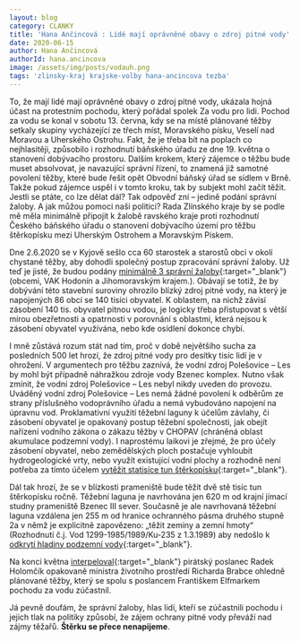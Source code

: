```yaml
---
layout: blog
category: CLANKY
title: 'Hana Ančincová : Lidé mají oprávněné obavy o zdroj pitné vody'
date: 2020-06-15
author: Hana Ančincová
authorId: hana.ancincova
image: /assets/img/posts/vodauh.png
tags: 'zlinsky-kraj krajske-volby hana-ancincova tezba'
---
```

To, že mají lidé mají oprávněné obavy o zdroj pitné vody, ukázala hojná účast na protestním pochodu, který pořádal spolek Za vodu pro lidi. Pochod za vodu se konal v sobotu 13. června, kdy se na místě plánované těžby setkaly skupiny vycházející ze třech míst, Moravského písku, Veselí nad Moravou a Uherského Ostrohu.  Fakt, že je třeba bít na poplach co nejhlasitěji, způsobilo i rozhodnutí báňského úřadu ze dne 19. května o stanovení dobývacího prostoru. Dalším krokem, který zájemce o těžbu bude muset absolvovat, je navazující správní řízení, to znamená již samotné povolení těžby, které bude řešit opět Obvodní báňský úřad se sídlem v Brně. Takže pokud zájemce uspěl i v tomto kroku, tak by subjekt mohl začít těžit. Jestli se ptáte, co lze dělat dál? Tak odpověď zní – jedině podání správní žaloby. A jak můžou pomoci naši politici? Rada Zlínského kraje by se podle mě měla minimálně připojit k žalobě 
ravského kraje proti rozhodnutí Českého báňského úřadu o stanovení dobývacího území pro těžbu štěrkopísku mezi Uherským Ostrohem a Moravským Pískem. 

Dne 2.6.2020 se v Kyjově sešlo cca 60 starostek a starostů obcí v okolí chystané těžby, aby dohodli společný postup zpracování správní žaloby. Už teď je jisté, že budou podány [minimálně 3 správní žaloby](https://hodoninsky.denik.cz/zpravy_region/tezba-sterkopisku-na-hodoninsku-starostove-planuji-postup-proti-ni-20200603.html){:target="_blank"} (obcemi, VAK Hodonín a Jihomoravským krajem.). Obávají se totiž, že by dobývání této stavební suroviny ohrozilo blízký zdroj pitné vody, na který je napojených 86 obcí se 140 tisíci obyvatel. K oblastem, na nichž závisí zásobení 140 tis. obyvatel pitnou vodou, je logicky třeba přistupovat s větší mírou obezřetnosti a opatrnosti v porovnání s oblastmi, která nejsou k zásobení obyvatel využívána, nebo kde osídlení dokonce chybí.

I mně zůstává rozum stát nad tím, proč v době největšího sucha za posledních 500 let hrozí, že zdroj pitné vody pro desítky tisíc lidí je v ohrožení.  V argumentech pro těžbu zaznívá, že vodní zdroj Polešovice – Les by mohl být případně náhražkou zdroje vody Bzenec komplex. Nutno však zmínit, že vodní zdroj Polešovice – Les nebyl nikdy uveden do provozu. Uváděný vodní zdroj Polešovice – Les nemá žádné povolení k odběrům ze strany příslušného vodoprávního úřadu a nemá vybudováno napojení na úpravnu vod. Proklamativní využití těžební laguny k účelům závlahy, či zásobení obyvatel je opakovaný postup těžební společnosti, jak obejít nařízení vodního zákona o zákazu těžby v CHOPAV (chráněná oblast akumulace podzemní vody). I naprostému laikovi je zřejmé, že pro účely zásobení obyvatel, nebo zemědělských ploch postačuje vyhloubit hydrogeologické vrty, nebo využít existující vodní plochy a rozhodně není potřeba za tímto účelem [vytěžit statisíce tun štěrkopísku](https://www.vak-hod.cz/vak/informujeme/petice/53_priloha_5.pdf){:target="_blank"}.

Dál tak hrozí, že se v blízkosti prameniště bude těžit dvě stě tisíc tun štěrkopísku ročně. Těžební laguna je navrhována jen 620 m od krajní jímací studny prameniště Bzenec III sever.  Současně je ale navrhovaná těžební laguna vzdálena jen 255 m od hranice ochranného pásma druhého stupně 2a v němž je explicitně zapovězeno: „těžit zeminy a zemní hmoty“ (Rozhodnutí č.j. Vod 1299-1985/1989/Ku-235 z 1.3.1989) aby nedošlo k [odkrytí hladiny podzemní vody](https://www.vak-hod.cz/?page_id=3685){:target="_blank"}. 

Na konci května [interpeloval](https://www.facebook.com/watch/?v=246212760002711){:target="_blank"} pirátský poslanec Radek Holomčík opakovaně ministra životního prostředí Richarda Brabce ohledně plánované těžby, který se spolu s poslancem Františkem Elfmarkem pochodu za vodu zúčastnil. 

Já pevně doufám, že správní žaloby, hlas lidí, kteří se zúčastnili pochodu i jejich tlak na politiky způsobí, že zájem ochrany pitné vody převáží nad zájmy těžařů. **Štěrku se přece nenapijeme**.
